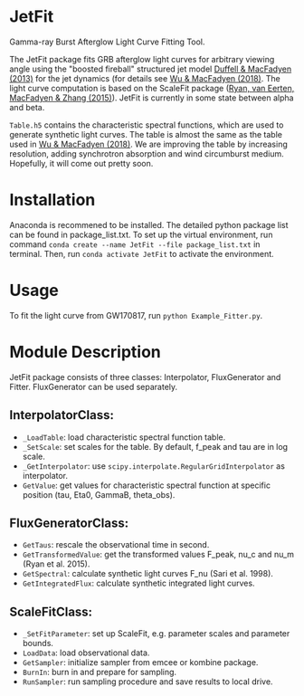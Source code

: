 # JetFit
Gamma-ray Burst Afterglow Light Curve Fitting Tool.

The JetFit package fits GRB afterglow light curves for arbitrary viewing angle using the "boosted fireball" structured jet model [Duffell \& MacFadyen (2013)](https://iopscience.iop.org/article/10.1088/2041-8205/776/1/L9/meta) for the jet dynamics (for details see [Wu \& MacFadyen (2018)](https://iopscience.iop.org/article/10.3847/1538-4357/aae9de). The light curve computation is based on the ScaleFit package ([Ryan, van Eerten, MacFadyen \& Zhang (2015)](http://iopscience.iop.org/article/10.1088/0004-637X/799/1/3/pdf)). JetFit is currently in some state between alpha and beta.

`Table.h5` contains the characteristic spectral functions, which are used to generate synthetic light curves.
The table is almost the same as the table used in [Wu \& MacFadyen (2018)](https://iopscience.iop.org/article/10.3847/1538-4357/aae9de). We are improving the table by increasing resolution, adding synchrotron absorption and wind circumburst medium. Hopefully, it will come out pretty soon.

# Installation
Anaconda is recommened to be installed. The detailed python package list can be found in package_list.txt. To set up the virtual environment, run command `conda create --name JetFit --file package_list.txt` in terminal. Then, run `conda activate JetFit` to activate the environment.

# Usage
To fit the light curve from GW170817, run `python Example_Fitter.py`.

# Module Description
JetFit package consists of three classes: Interpolator, FluxGenerator and Fitter. FluxGenerator can be used separately.

 ## InterpolatorClass:
  * `_LoadTable`: load characteristic spectral function table.
  * `_SetScale`: set scales for the table. By default, f_peak and tau are in log scale.
  * `_GetInterpolator`: use `scipy.interpolate.RegularGridInterpolator` as interpolator.
  * `GetValue`: get values for characteristic spectral function at specific position (tau, Eta0, GammaB, theta_obs).

 ## FluxGeneratorClass:
  * `GetTaus`: rescale the observational time in second.
  * `GetTransformedValue`: get the transformed values F_peak, nu_c and nu_m (Ryan et al. 2015).
  * `GetSpectral`: calculate synthetic light curves F_nu (Sari et al. 1998).
  * `GetIntegratedFlux`: calculate synthetic integrated light curves.

 ## ScaleFitClass:
  * `_SetFitParameter`: set up ScaleFit, e.g. parameter scales and parameter bounds.
  * `LoadData`: load observational data.
  * `GetSampler`: initialize sampler from  emcee or kombine package.
  * `BurnIn`: burn in and prepare for sampling.
  * `RunSampler`: run sampling procedure and save results to local drive.
